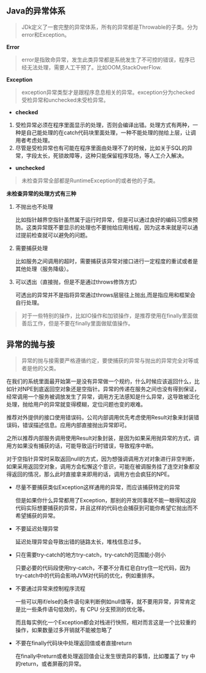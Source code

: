 ## Java的异常体系

> JDk定义了一套完整的异常体系，所有的异常都是Throwable的子类。分为error和Exception。

**Error**

> error是指致命异常，发生此类异常都是系统发生了不可控的错误，程序已经无法处理，需要人工干预了。比如OOM,StackOverFlow.

**Exception**

> exception异常类型才是跟程序息息相关的异常。exception分为checked受检异常和unchecked未受检异常。

- **checked**

1. 受检异常必须在程序里面显示的处理，否则会编译出错。处理方式有两种，一种是自己能处理的在catch代码块里面处理，一种不能处理的抛给上层，让调用者考虑处理。
2. 尽管是受检异常也有可能在程序里面由处理不了的时候，比如关于SQL的异常，字段太长，死锁故障等，这种只能保留程序现场，等人工介入解决。

- **unchecked**

> 未检查异常全部都是RuntimeException的或者他的子类。

**未检查异常的处理方式有三种**

1. 不抛出也不处理

   比如指针越界空指针虽然属于运行时异常，但是可以通过良好的编码习惯来预防。这类异常既不要显示的处理也不要抛给应用线程，因为这本来就是可以通过提前检查就可以避免的问题。

2. 需要捕获处理

   比如服务之间调用的超时，需要捕获该异常对接口进行一定程度的重试或者是其他处理（服务降级）。

3. 可以透出（直接抛，但是不是通过throws修饰方式）

   可透出的异常并不是指将异常通过throws层层往上抛出,而是指应用和框架会自行处理。

> 对于一些特别的操作，比如IO操作和加锁操作，是推荐使用在finally里面做善后工作，但是不要在finally里面做赋值操作。

## 异常的抛与接

> 异常的抛与接需要严格遵循约定，要使捕获的异常与抛出的异常完全对等或者是他的父类。

在我们的系统里面最开始第一是没有异常做一个规约，什么时候应该返回什么，比如针对NPE到底返回空对象还是空指针。异常的传递在服务之间也没有得到保证，经常调用一个服务被调放发生了异常，调用方无法感知是什么异常，这导致被泛化处理，抛给用户的异常就变得模糊，定位问题也变的艰难。

推荐对外提供的接口使用错误码，公司内部调用优先考虑使用Result对象来封装错误码，错误描述信息。应用内部直接抛出异常即可。

之所以推荐内部服务调用使用Result对象封装，是因为如果采用抛异常的方式，调用方如果没有捕获的话，可能导致运行时错误，导致程序中断。

对于空指针异常时采取返回null的方式，因为想强调调用方对对象进行非空判断，如果采用返回空对象，调用方会松懈这个意识，可能在被调服务挂了连空对象都没得返回的情况，那么此时直接拿来即用的话，调用方也会疯狂的NPE。

- 尽量不要捕获类似Exception这样通用的异常，而应该捕获特定的异常

  但是如果你什么异常都用了Exception，那别的开发同事就不能一眼得知这段代码实际想要捕获的异常，并且这样的代码也会捕获到可能你希望它抛出而不希望捕获的异常。

- 不要延迟处理异常

  延迟处理异常会导致出错的链路太长，堆栈信息过多。

- 只在需要try-catch的地方try-catch，try-catch的范围能小则小

  只要必要的代码段使用try-catch，不要不分青红皂白try住一坨代码，因为try-catch中的代码会影响JVM对代码的优化，例如重排序。

- 不要通过异常来控制程序流程

  一些可以用if/else的条件语句来判断例如null值等，就不要用异常，异常肯定是比一些条件语句低效的，有 CPU 分支预测的优化等。

  而且每实例化一个Exception都会对栈进行快照，相对而言这是一个比较重的操作，如果数量过多开销就不能被忽略了

- 不要在finally代码块中处理返回值或者直接return

  在finally中return或者处理返回值会让发生很诡异的事情，比如覆盖了 try 中的return，或者屏蔽的异常。
